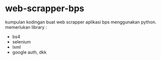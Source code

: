 # web-scrapper-bps
kumpulan kodingan buat web scrapper aplikasi bps menggunakan python.
memerlukan library :
 - bs4
 - selenium
 - lxml
 - google auth, dkk
